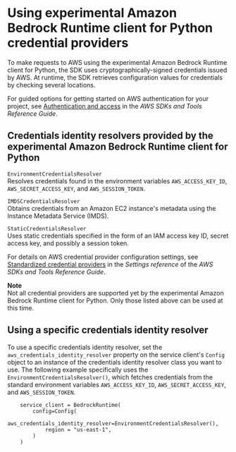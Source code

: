 # Using experimental Amazon Bedrock Runtime client for Python credential providers<a name="credential-providers"></a>

To make requests to AWS using the experimental Amazon Bedrock Runtime client for Python, the SDK uses cryptographically\-signed credentials issued by AWS\. At runtime, the SDK retrieves configuration values for credentials by checking several locations\.

For guided options for getting started on AWS authentication for your project, see [Authentication and access](https://docs.aws.amazon.com/sdkref/latest/guide/access.html) in the *AWS SDKs and Tools Reference Guide*\.

## Credentials identity resolvers provided by the experimental Amazon Bedrock Runtime client for Python<a name="credproviders-available-credential-providers"></a>

`EnvironmentCredentialsResolver`  
Resolves credentials found in the environment variables `AWS_ACCESS_KEY_ID`, `AWS_SECRET_ACCESS_KEY`, and `AWS_SESSION_TOKEN`\.

`IMDSCredentialsResolver`  
Obtains credentials from an Amazon EC2 instance's metadata using the Instance Metadata Service \(IMDS\)\.

`StaticCredentialsResolver`  
Uses static credentials specified in the form of an IAM access key ID, secret access key, and possibly a session token\.

For details on AWS credential provider configuration settings, see [Standardized credential providers](https://docs.aws.amazon.com/sdkref/latest/guide/standardized-credentials.html) in the *Settings reference* of the *AWS SDKs and Tools Reference Guide*\.

**Note**  
Not all credential providers are supported yet by the experimental Amazon Bedrock Runtime client for Python\. Only those listed above can be used at this time\.

## Using a specific credentials identity resolver<a name="credproviders-specific-provider-resolver"></a>

To use a specific credentials identity resolver, set the `aws_credentials_identity_resolver` property on the service client's `Config` object to an instance of the credentials identity resolver class you want to use\. The following example specifically uses the `EnvironmentCredentialsResolver()`, which fetches credentials from the standard environment variables `AWS_ACCESS_KEY_ID`, `AWS_SECRET_ACCESS_KEY`, and `AWS_SESSION_TOKEN`\.

```
    service_client = BedrockRuntime(
        config=Config(
            aws_credentials_identity_resolver=EnvironmentCredentialsResolver(),
            region = "us-east-1",
        )
    )
```